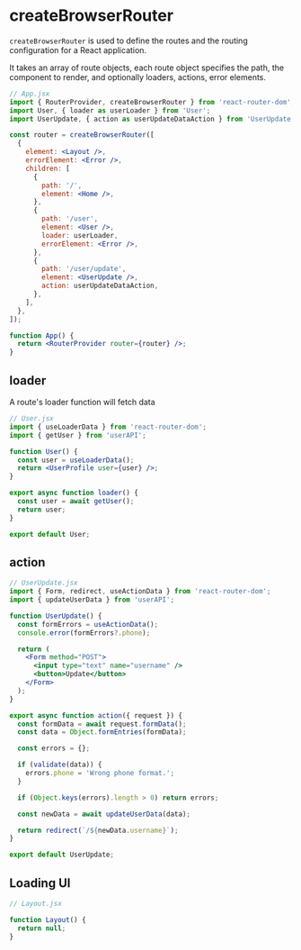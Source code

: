 # createBrowserRouter

`createBrowserRouter` is used to define the routes and the routing configuration for a React application.

It takes an array of route objects, each route object specifies the path, the component to render, and optionally loaders, actions, error elements.

```jsx
// App.jsx
import { RouterProvider, createBrowserRouter } from 'react-router-dom';
import User, { loader as userLoader } from 'User';
import UserUpdate, { action as userUpdateDataAction } from 'UserUpdate';

const router = createBrowserRouter([
  {
    element: <Layout />,
    errorElement: <Error />,
    children: [
      {
        path: '/',
        element: <Home />,
      },
      {
        path: '/user',
        element: <User />,
        loader: userLoader,
        errorElement: <Error />,
      },
      {
        path: '/user/update',
        element: <UserUpdate />,
        action: userUpdateDataAction,
      },
    ],
  },
]);

function App() {
  return <RouterProvider router={router} />;
}
```

## loader

A route's loader function will fetch data

```jsx
// User.jsx
import { useLoaderData } from 'react-router-dom';
import { getUser } from 'userAPI';

function User() {
  const user = useLoaderData();
  return <UserProfile user={user} />;
}

export async function loader() {
  const user = await getUser();
  return user;
}

export default User;
```

## action

```jsx
// UserUpdate.jsx
import { Form, redirect, useActionData } from 'react-router-dom';
import { updateUserData } from 'userAPI';

function UserUpdate() {
  const formErrors = useActionData();
  console.error(formErrors?.phone);

  return (
    <Form method="POST">
      <input type="text" name="username" />
      <button>Update</button>
    </Form>
  );
}

export async function action({ request }) {
  const formData = await request.formData();
  const data = Object.formEntries(formData);

  const errors = {};

  if (validate(data)) {
    errors.phone = 'Wrong phone format.';
  }

  if (Object.keys(errors).length > 0) return errors;

  const newData = await updateUserData(data);

  return redirect(`/${newData.username}`);
}

export default UserUpdate;
```

## Loading UI

```jsx
// Layout.jsx

function Layout() {
  return null;
}
```
